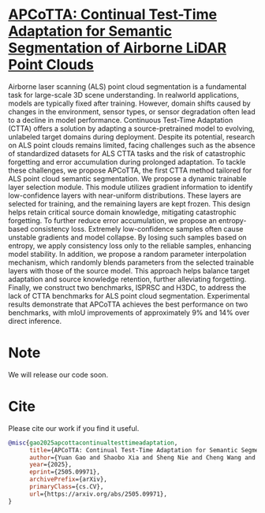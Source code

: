 # [APCoTTA: Continual Test-Time Adaptation for Semantic Segmentation of Airborne LiDAR Point Clouds](https://arxiv.org/abs/2505.09971)

Airborne laser scanning (ALS) point cloud segmentation is a fundamental task for large-scale 3D scene understanding. In realworld
applications, models are typically fixed after training. However, domain shifts caused by changes in the environment, sensor
types, or sensor degradation often lead to a decline in model performance. Continuous Test-Time Adaptation (CTTA) offers a
solution by adapting a source-pretrained model to evolving, unlabeled target domains during deployment. Despite its potential,
research on ALS point clouds remains limited, facing challenges such as the absence of standardized datasets for ALS CTTA tasks
and the risk of catastrophic forgetting and error accumulation during prolonged adaptation. To tackle these challenges, we propose
APCoTTA, the first CTTA method tailored for ALS point cloud semantic segmentation. We propose a dynamic trainable layer
selection module. This module utilizes gradient information to identify low-confidence layers with near-uniform distributions.
These layers are selected for training, and the remaining layers are kept frozen. This design helps retain critical source domain
knowledge, mitigating catastrophic forgetting. To further reduce error accumulation, we propose an entropy-based consistency loss.
Extremely low-confidence samples often cause unstable gradients and model collapse. By losing such samples based on entropy,
we apply consistency loss only to the reliable samples, enhancing model stability. In addition, we propose a random parameter
interpolation mechanism, which randomly blends parameters from the selected trainable layers with those of the source model.
This approach helps balance target adaptation and source knowledge retention, further alleviating forgetting. Finally, we construct
two benchmarks, ISPRSC and H3DC, to address the lack of CTTA benchmarks for ALS point cloud segmentation. Experimental
results demonstrate that APCoTTA achieves the best performance on two benchmarks, with mIoU improvements of approximately
9% and 14% over direct inference.


# Note
We will release our code soon.

# Cite
Please cite our work if you find it useful.
```bibtex
@misc{gao2025apcottacontinualtesttimeadaptation,
      title={APCoTTA: Continual Test-Time Adaptation for Semantic Segmentation of Airborne LiDAR Point Clouds}, 
      author={Yuan Gao and Shaobo Xia and Sheng Nie and Cheng Wang and Xiaohuan Xi and Bisheng Yang},
      year={2025},
      eprint={2505.09971},
      archivePrefix={arXiv},
      primaryClass={cs.CV},
      url={https://arxiv.org/abs/2505.09971}, 
}
```
